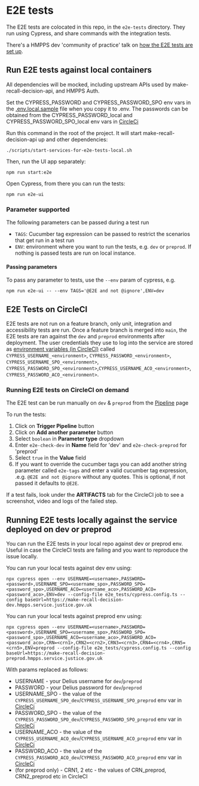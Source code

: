 # E2E tests

The E2E tests are colocated in this repo, in the `e2e-tests` directory. They run using Cypress, and share commands with the integration tests.

There's a HMPPS dev 'community of practice' talk on [how the E2E tests are set up](https://drive.google.com/file/d/1OeekvkViazrYNJXGMZrlM8UZU-Z71x6X/view).

## Run E2E tests against local containers

All dependencies will be mocked, including upstream APIs used by make-recall-decision-api, and HMPPS Auth.

Set the CYPRESS_PASSWORD and CYPRESS_PASSWORD_SPO env vars in the [.env.local.sample](./.env.local.sample) file when you copy it to .env. The passwords can be obtained from the CYPRESS_PASSWORD_local and CYPRESS_PASSWORD_SPO_local env vars in [CircleCi](https://app.circleci.com/settings/project/github/ministryofjustice/make-recall-decision-ui/environment-variables)

Run this command in the root of the project. It will start make-recall-decision-api up and other dependencies:

```
./scripts/start-services-for-e2e-tests-local.sh
```

Then, run the UI app separately:
```
npm run start:e2e
```

Open Cypress, from there you can run the tests:
```
npm run e2e-ui
```

### Parameter supported
The following parameters can be passed during a test run
- `TAGS`: Cucumber tag expression can be passed to restrict the scenarios that get run in a test run
- `ENV`: environment where you want to run the tests, e.g. `dev` or `preprod`. If nothing is passed tests are run on local instance.

#### Passing parameters
To pass any parameter to tests, use the `--env` param of cypress, e.g.
```
npm run e2e-ui -- --env TAGS='@E2E and not @ignore',ENV=dev
```

## E2E Tests on CircleCI

E2E tests are not run on a feature branch, only unit, integration and accessibility tests are run. Once a feature branch is merged into `main`, the E2E tests are ran against the `dev` and `preprod` environments after deployment. The user credentials they use to log into the service are stored as [environment variables (in CircleCI)](https://app.circleci.com/settings/project/github/ministryofjustice/make-recall-decision-ui/environment-variables) called `CYPRESS_USERNAME_<environment>`, `CYPRESS_PASSWORD_<environment>`, `CYPRESS_USERNAME_SPO_<environment>`, `CYPRESS_PASSWORD_SPO_<environment>`,`CYPRESS_USERNAME_ACO_<environment>`, `CYPRESS_PASSWORD_ACO_<environment>`.

### Running E2E tests on CircleCI on demand

The E2E test can be run manually on `dev` & `preprod` from the [Pipeline](https://app.circleci.com/pipelines/github/ministryofjustice/make-recall-decision-ui?branch=main) page 

To run the tests:
1. Click on **Trigger Pipeline** button
2. Click on **Add another parameter** button
3. Select `boolean` in **Parameter type** dropdown
4. Enter `e2e-check-dev` in **Name** field for 'dev' and `e2e-check-preprod` for 'preprod'
5. Select `true` in the **Value** field
6. If you want to override the cucumber tags you can add another string parameter called `e2e-tags` and enter a valid cucumber tag expression, .e.g. `@E2E and not @ignore` without any quotes. This is optional, if not passed it defaults to `@E2E`.

If a test fails, look under the **ARTIFACTS** tab for the CircleCI job to see a screenshot, video and logs of the failed step.

## Running E2E tests locally against the service deployed on dev or preprod

You can run the E2E tests in your local repo against dev or preprod env. Useful in case the CircleCI tests are failing and you want to reproduce the issue locally.

You can run your local tests against dev env using:

```
npx cypress open --env USERNAME=<username>,PASSWORD=<password>,USERNAME_SPO=<username_spo>,PASSWORD_SPO=<password_spo>,USERNAME_ACO=<username_aco>,PASSWORD_ACO=<password_aco>,ENV=dev --config-file e2e_tests/cypress.config.ts --config baseUrl=https://make-recall-decision-dev.hmpps.service.justice.gov.uk
```

You can run your local tests against preprod env using:

```
npx cypress open --env USERNAME=<username>,PASSWORD=<password>,USERNAME_SPO=<username_spo>,PASSWORD_SPO=<password_spo>,USERNAME_ACO=<username_aco>,PASSWORD_ACO=<password_aco>,CRN=<crn1>,CRN2=<crn2>,CRN3=<crn3>,CRN4=<crn4>,CRN5=<crn5>,ENV=preprod --config-file e2e_tests/cypress.config.ts --config baseUrl=https://make-recall-decision-preprod.hmpps.service.justice.gov.uk
```

With params replaced as follows:
- USERNAME - your Delius username for `dev`/`preprod`
- PASSWORD - your Delius password for `dev`/`preprod`
- USERNAME_SPO - the value of the `CYPRESS_USERNAME_SPO_dev`/`CYPRESS_USERNAME_SPO_preprod` env var in [CircleCi](https://app.circleci.com/settings/project/github/ministryofjustice/make-recall-decision-ui/environment-variables)
- PASSWORD_SPO - the value of the `CYPRESS_PASSWORD_SPO_dev`/`CYPRESS_PASSWORD_SPO_preprod` env var in [CircleCi](https://app.circleci.com/settings/project/github/ministryofjustice/make-recall-decision-ui/environment-variables)
- USERNAME_ACO - the value of the `CYPRESS_USERNAME_ACO_dev`/`CYPRESS_USERNAME_ACO_preprod` env var in [CircleCi](https://app.circleci.com/settings/project/github/ministryofjustice/make-recall-decision-ui/environment-variables)
- PASSWORD_ACO - the value of the `CYPRESS_PASSWORD_ACO_dev`/`CYPRESS_PASSWORD_ACO_preprod` env var in [CircleCi](https://app.circleci.com/settings/project/github/ministryofjustice/make-recall-decision-ui/environment-variables)
- (for preprod only) - CRN1, 2 etc - the values of CRN_preprod, CRN2_preprod etc in CircleCI
